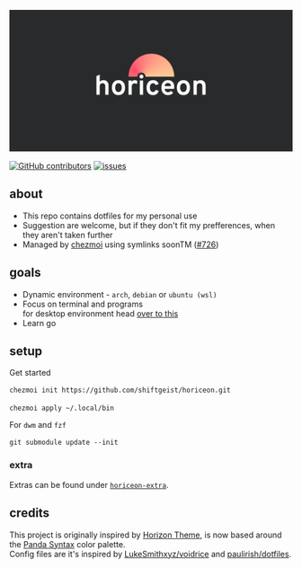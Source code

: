 ![hoRICEon](.github/horiceon.png)

[![GitHub contributors](https://img.shields.io/github/contributors/shiftgeist/horiceon)](https://github.com/shiftgeist/horiceon/graphs/contributors)
[![issues](https://img.shields.io/github/issues/shiftgeist/horiceon)](https://github.com/shiftgeist/horiceon/issues)

## about

- This repo contains dotfiles for my personal use
- Suggestion are welcome, but if they don't fit my prefferences, when they aren't taken further
- Managed by [chezmoi](https://github.com/twpayne/chezmoi) using symlinks soonTM ([#726](https://github.com/twpayne/chezmoi/issues/726))

## goals

- Dynamic environment - `arch`, `debian` or `ubuntu (wsl)`
- Focus on terminal and programs\
   for desktop environment head [over to this](https://github.com/shiftgeist/horiceon-dwm)
- Learn go

## setup

Get started

```
chezmoi init https://github.com/shiftgeist/horiceon.git

chezmoi apply ~/.local/bin
```

For `dwm` and `fzf`

```
git submodule update --init
```

### extra

Extras can be found under [`horiceon-extra`](https://github.com/shiftgeist/horiceon-extra).

## credits

This project is originally inspired by [Horizon Theme](https://marketplace.visualstudio.com/items?itemName=jolaleye.horizon-theme-vscode), is now based around the [Panda Syntax](https://github.com/tinkertrain/panda-syntax-vscode) color palette.\
Config files are it's inspired by [LukeSmithxyz/voidrice](https://github.com/LukeSmithxyz/voidrice) and [paulirish/dotfiles](https://github.com/paulirish/dotfiles).
